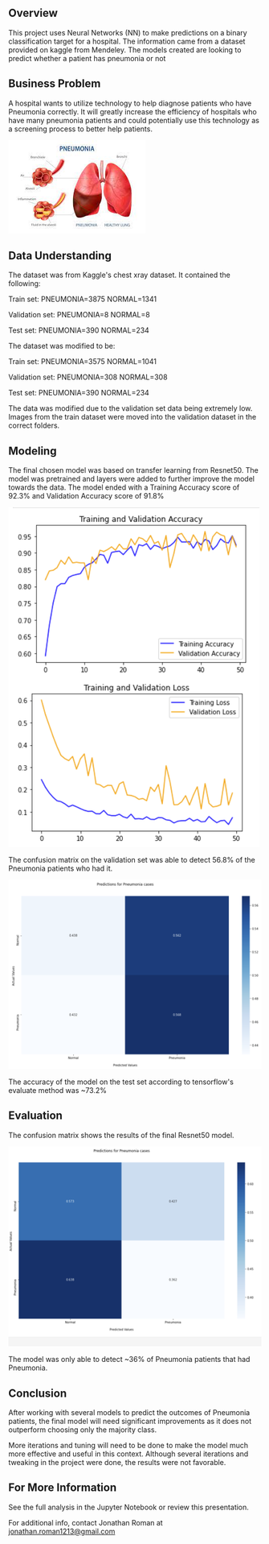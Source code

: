 ## Overview
This project uses Neural Networks (NN) to make predictions on a binary classification target for a hospital. The information came from a dataset provided on kaggle from Mendeley. The models created are looking to predict whether a patient has pneumonia or not


## Business Problem
A hospital wants to utilize technology to help diagnose patients who have Pneumonia correctly. It will greatly increase the efficiency of hospitals who have many pneumonia patients and could potentially use this technology as a screening process to better help patients.

![](images/download.jpg)
 

## Data Understanding
The dataset was from Kaggle's chest xray dataset. It contained the following:

Train set: PNEUMONIA=3875
           NORMAL=1341

Validation set: PNEUMONIA=8
                NORMAL=8

Test set: PNEUMONIA=390
          NORMAL=234

The dataset was modified to be:

Train set: PNEUMONIA=3575
           NORMAL=1041

Validation set: PNEUMONIA=308
                NORMAL=308


Test set: PNEUMONIA=390
          NORMAL=234

The data was modified due to the validation set data being extremely low. Images from the train dataset were moved into the validation dataset in the correct folders.

## Modeling
The final chosen model was based on transfer learning from Resnet50. The model was pretrained and layers were added to further improve the model towards the data. The model ended with a Training Accuracy score of 92.3% and Validation Accuracy score of 91.8%

![](images/t_v_eval.png)

The confusion matrix on the validation set was able to detect 56.8% of the Pneumonia patients who had it.


![](images/res_val_cm.png)


The accuracy of the model on the test set according to tensorflow's evaluate method was ~73.2%


## Evaluation
The confusion matrix shows the results of the final Resnet50 model.

![](images/final_cm.png)



The model was only able to detect ~36% of Pneumonia patients that had Pneumonia.


## Conclusion
After working with several models to predict the outcomes of Pneumonia patients, the final model will need significant improvements as it does not outperform choosing only the majority class. 

More iterations and tuning will need to be done to make the model much more effective and useful in this context. Although several iterations and tweaking in the project were done, the results were not favorable.

## For More Information
See the full analysis in the Jupyter Notebook or review this presentation.

For additional info, contact Jonathan Roman at [jonathan.roman1213@gmail.com](mailto:jonathan.roman1213@gmail.com)
